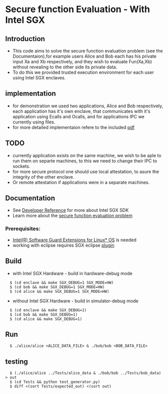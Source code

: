 Secure function Evaluation - With Intel SGX
================================================


Introduction
------------
- This code aims to solve the secure function evaluation problem (see the Documentaion),for example users Alice and Bob each has his private input Xa and Xb respectively, and they wish to evaluate Fun(Xa,Xb) without revealing to the other side its private data.
- To do this we provided trusted execution environment for each user using Intel SGX enclaves.

implementation  
------------
- for demonstration we used two applications, Alice and Bob respectively, each application has it's own enclave, that communicates with it's application using Ecalls and Ocalls, and for applications IPC we currently using files. 
- for more detailed implementaion refere to the included [pdf](https://github.com/ashrafyassin/SGX_secure_function_evaluation/blob/master/secure_function_evaluation-SGX.pdf)

TODO
-------------
- currently application exists on the same machine, we wish to be aple to run them on separte machines, to this we need to change their IPC to sockets.
- for more secure protocol one should use local attestation, to asure the integrity of the other enclave.
- Or remote attestation if applications were in a separate machines.

Documentation
-------------
- See [Developer Reference](https://01.org/sites/default/files/documentation/intel_sgx_sdk_developer_reference_for_linux_os_pdf.pdf) for more about Intel SGX SDK
- Learn more about the [secure function evaluation problem](https://crypto.stanford.edu/pbc/notes/crypto/sfe.html)


### Prerequisites:
- [Intel(R) Software Guard Extensions for Linux* OS](https://github.com/intel/linux-sgx) is needed
- working with eclipse requires SGX eclipse [plugin](https://github.com/intel/linux-sgx/tree/master/Linux_SGXEclipsePlugin)


Build  
-----------------------------------------
  * with Intel SGX Hardware	- build in hardware-debug mode
  ```
    $ (cd enclave && make SGX_DEBUG=1 SGX_MODE=HW)
    $ (cd bob && make SGX_DEBUG=1 SGX_MODE=HW)
    $ (cd alice && make SGX_DEBUG=1 SGX_MODE=HW)
  ```
  * without Intel SGX Hardware - build in simulator-debug mode
  ```
    $ (cd enclave && make SGX_DEBUG=1)
    $ (cd bob && make SGX_DEBUG=1)
    $ (cd alice && make SGX_DEBUG=1)
  ```

Run  
-----------------------------------------
  ```
    $ ./alice/alice <ALICE_DATA_FILE> & ./bob/bob <BOB_DATA_FILE> 
  ```


testing 
-----------------------------------------
  ```
    $ (./alice/alice ../Tests/alice_data & ./bob/bob ../Tests/bob_data) > out
    $ (cd Tests && python test_generator.py)
    $ diff <(sort Tests/expected_out) <(sort out)
  ```

